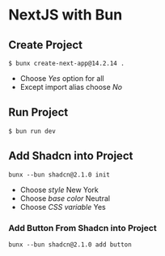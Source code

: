 # NextJS with Bun
## Create Project
```
$ bunx create-next-app@14.2.14 .
```
- Choose *Yes* option for all
- Except import alias choose *No*
## Run Project
```
$ bun run dev
```
## Add Shadcn into Project
```
bunx --bun shadcn@2.1.0 init
```
- Choose *style* New York
- Choose *base color* Neutral
- Choose *CSS variable* Yes
### Add Button From Shadcn into Project
```
bunx --bun shadcn@2.1.0 add button
```